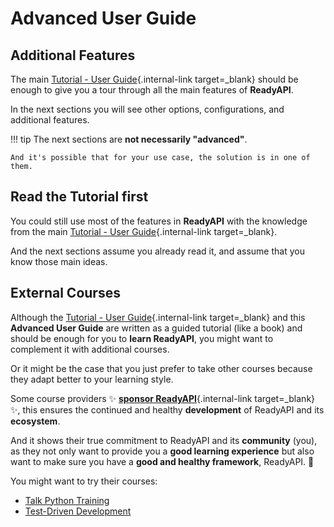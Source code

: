 # Advanced User Guide

## Additional Features

The main [Tutorial - User Guide](../tutorial/index.md){.internal-link target=_blank} should be enough to give you a tour through all the main features of **ReadyAPI**.

In the next sections you will see other options, configurations, and additional features.

!!! tip
    The next sections are **not necessarily "advanced"**.

    And it's possible that for your use case, the solution is in one of them.

## Read the Tutorial first

You could still use most of the features in **ReadyAPI** with the knowledge from the main [Tutorial - User Guide](../tutorial/index.md){.internal-link target=_blank}.

And the next sections assume you already read it, and assume that you know those main ideas.

## External Courses

Although the [Tutorial - User Guide](../tutorial/index.md){.internal-link target=_blank} and this **Advanced User Guide** are written as a guided tutorial (like a book) and should be enough for you to **learn ReadyAPI**, you might want to complement it with additional courses.

Or it might be the case that you just prefer to take other courses because they adapt better to your learning style.

Some course providers ✨ [**sponsor ReadyAPI**](../help-readyapi.md#sponsor-the-author){.internal-link target=_blank} ✨, this ensures the continued and healthy **development** of ReadyAPI and its **ecosystem**.

And it shows their true commitment to ReadyAPI and its **community** (you), as they not only want to provide you a **good learning experience** but also want to make sure you have a **good and healthy framework**, ReadyAPI. 🙇

You might want to try their courses:

* <a href="https://training.talkpython.fm/readyapi-courses" class="external-link" target="_blank">Talk Python Training</a>
* <a href="https://testdriven.io/courses/tdd-readyapi/" class="external-link" target="_blank">Test-Driven Development</a>
